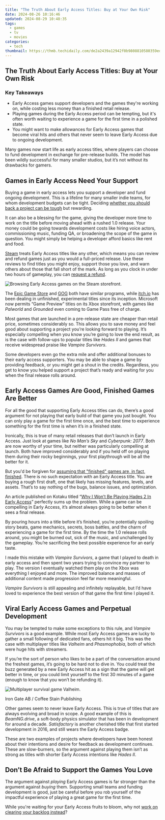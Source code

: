 ```yaml
---
title: "The Truth About Early Access Titles: Buy at Your Own Risk"
date: 2024-08-26 10:16:46
updated: 2024-08-29 10:48:35
tags:
  - games
  - tv
  - movies
categories:
  - tech
thumbnail: https://thmb.techidaily.com/de2a2439a12942f0b9808810580359ed4223c732cf24aad5cc401c9c124e67ae.jpeg
---
```


## The Truth About Early Access Titles: Buy at Your Own Risk

### Key Takeaways

* Early Access games support developers and the games they're working on, while costing less money than a finished retail release.
* Playing games during the Early Access period can be tempting, but it's often worth waiting to experience a game for the first time in a polished state.
* You might want to make allowances for Early Access games that become viral hits and others that never seem to leave Early Access due to ongoing development.

 Many games now start life as early access titles, where players can choose to fund development in exchange for pre-release builds. The model has been wildly successful for many smaller studios, but it’s not without its drawbacks for gamers.

##  Games in Early Access Need Your Support

 Buying a game in early access lets you support a developer and fund ongoing development. This is a lifeline for many smaller indie teams, for whom development budgets can be tight. Deciding [whether you should back a project can be tough](https://instagram-video-recordings.techidaily.com/guide-to-seamlessly-share-your-igtv-story-for-2024/) but rewarding.

 It can also be a blessing for the game, giving the developer more time to work on the title before moving ahead with a rushed 1.0 release. Your money could be going towards development costs like hiring voice actors, commissioning music, funding QA, or broadening the scope of the game in question. You might simply be helping a developer afford basics like rent and food.

[Steam](http://www.steampowered.com) treats Early Access titles like any other, which means you can review and refund games just as you would a full-priced release. Use these reviews to find titles you might enjoy, support those you love, and warn others about those that fall short of the mark. As long as you clock in under two hours of gameplay, you can [request a refund](https://fox-glue.techidaily.com/updated-unveiling-3d-lut-design-techniques-for-2024/).

![Browsing Early Access games on the Steam storefront.](https://static1.howtogeekimages.com/wordpress/wp-content/uploads/2024/06/screenshot-2024-06-27-at-11-27-12.png) 

 The [Epic Game Store](https://store.epicgames.com/en-US/browse?sortBy=releaseDate&sortDir=DESC&category=Game&count=40) and [GOG](http://www.gog.com) both have similar programs, while [itch.io](http://itch.io) has been dealing in unfinished, experimental titles since its inception. Microsoft now permits “Game Preview” titles on its Xbox storefront, with games like _Palworld_ and _Grounded_ even coming to Game Pass free of charge.

 Most games that are launched in a pre-release state are cheaper than retail price, sometimes considerably so. This allows you to save money and feel good about supporting a project you’re looking forward to playing. It’s especially compelling when you know you’re going to love the end result, as is the case with follow-ups to popular titles like _Hades II_ and games that receive widespread praise like _Vampire Survivors_.

 Some developers even go the extra mile and offer additional bonuses to their early access supporters. You may be able to shape a game by providing feedback, or you might get a shout in the credits. Regardless, you get to know you helped support a project that’s ready and waiting for you when the final release rolls around.

##  Early Access Games Are Good, Finished Games Are Better

 For all the good that supporting Early Access titles can do, there’s a good argument for not playing that early build of that game you just bought. You can only play a game for the first time once, and the best time to experience something for the first time is when it’s in a finished state.

 Ironically, this is true of many retail releases that don’t launch in Early Access. Just look at games like _No Man’s Sky_ and _Cyberpunk: 2077_. Both are now worthy of your time, but neither was particularly compelling at launch. Both have improved considerably and if you held off on playing them during their rocky beginnings, your first playthrough will be all the better for it.

 But you'd be forgiven for [assuming that "finished" games are, in fact, finished](https://some-tips.techidaily.com/updated-striding-forward-a-comprehensive-review-of-vr-walkers/). There is no such expectation with an Early Access title. You are buying a rough first draft, one that likely has missing features, levels, and assets. That’s to say nothing of the bugs, balance issues, and optimization.

 An article published on Kotaku titled “[Why I Won’t Be Playing Hades 2 In Early Access](https://www.kotaku.com.au/2024/05/why-i-wont-be-playing-hades-2-in-early-access/)” perfectly sums up the problem. While a game can be compelling in Early Access, it’s almost always going to be better when it sees a final release.

 By pouring hours into a title before it’s finished, you’re potentially spoiling story beats, game mechanics, secrets, boss battles, and the charm of experiencing a game for the first time. By the time the 1.0 release rolls around, you might be burned out, sick of the music, and unchallenged by the gameplay. You’re sacrificing the best possible experience for an early taste.

 I made this mistake with _Vampire Survivors_, a game that I played to death in early access and then spent two years trying to convince my partner to play. The version I eventually watched them play on the Xbox was everything I enjoyed and more. The improved balance and masses of additional content made progression feel far more meaningful.

_Vampire Survivors_ is still appealing and infinitely replayable, but I’d have loved to experience the best version of that game the first time I played it.

##  Viral Early Access Games and Perpetual Development

 You may be tempted to make some exceptions to this rule, and _Vampire Survivors_ is a good example. While most Early Access games are lucky to gather a small following of dedicated fans, others hit it big. This was the case with multiplayer titles like _Valheim_ and _Phasmophobia_, both of which were huge hits with streamers.

 If you’re the sort of person who likes to be a part of the conversation around the freshest games, it’s going to be hard not to dive in. You could treat the buzz generated by a new Early Access hit as a sign that the game will get better in time, or you could limit yourself to the first 30 minutes of a game (enough to know that you won’t be refunding it).

![Multiplayer survival game Valheim.](https://static1.howtogeekimages.com/wordpress/wp-content/uploads/2024/06/ss_988d92f03856895ef73a636ad20c2951086b865c-1920x1080.jpg) 

Iron Gate AB / Coffee Stain Publishing

 Other games seem to never leave Early Access. This is true of titles that are always evolving and broad in scope. A good example of this is _BeamNG.drive_, a soft-body physics simulator that has been in development for around a decade. _Satisfactory_ is another cherished title that first started development in 2016, and still wears the Early Access badge.

 These are two examples of projects where developers have been honest about their intentions and desire for feedback as development continues. These are slow-burners, so the argument against playing them isn’t as strong as titles with shorter Early Access intentions like _Hades II_.

##  Don’t Be Afraid to Support the Games You Love

 The argument against _playing_ Early Access games is far stronger than the argument against _buying_ them. Supporting small teams and funding development is good, just be careful before you rob yourself of the impactful experience of playing a great game for the first time.

 While you're waiting for your Early Access fruits to bloom, why not [work on clearing your backlog instead](https://bypass-frp.techidaily.com/in-2024-about-poco-m6-pro-4g-frp-bypass-by-drfone-android/)?

<ins class="adsbygoogle"
     style="display:block"
     data-ad-format="autorelaxed"
     data-ad-client="ca-pub-7571918770474297"
     data-ad-slot="1223367746"></ins>



<ins class="adsbygoogle"
     style="display:block"
     data-ad-client="ca-pub-7571918770474297"
     data-ad-slot="8358498916"
     data-ad-format="auto"
     data-full-width-responsive="true"></ins>
